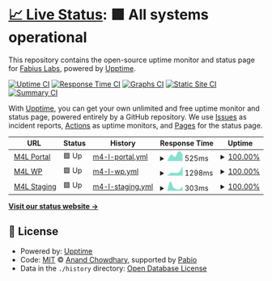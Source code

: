 # [📈 Live Status](https://fabiuslabs.github.io/m4l-uptime): <!--live status--> **🟩 All systems operational**

This repository contains the open-source uptime monitor and status page for [Fabius Labs](fabiuslabs.com), powered by [Upptime](https://github.com/upptime/upptime).

[![Uptime CI](https://github.com/fabiuslabs/m4l-uptime/workflows/Uptime%20CI/badge.svg)](https://github.com/fabiuslabs/m4l-uptime/actions?query=workflow%3A%22Uptime+CI%22)
[![Response Time CI](https://github.com/fabiuslabs/m4l-uptime/workflows/Response%20Time%20CI/badge.svg)](https://github.com/fabiuslabs/m4l-uptime/actions?query=workflow%3A%22Response+Time+CI%22)
[![Graphs CI](https://github.com/fabiuslabs/m4l-uptime/workflows/Graphs%20CI/badge.svg)](https://github.com/fabiuslabs/m4l-uptime/actions?query=workflow%3A%22Graphs+CI%22)
[![Static Site CI](https://github.com/fabiuslabs/m4l-uptime/workflows/Static%20Site%20CI/badge.svg)](https://github.com/fabiuslabs/m4l-uptime/actions?query=workflow%3A%22Static+Site+CI%22)
[![Summary CI](https://github.com/fabiuslabs/m4l-uptime/workflows/Summary%20CI/badge.svg)](https://github.com/fabiuslabs/m4l-uptime/actions?query=workflow%3A%22Summary+CI%22)

With [Upptime](https://upptime.js.org), you can get your own unlimited and free uptime monitor and status page, powered entirely by a GitHub repository. We use [Issues](https://github.com/fabiuslabs/m4l-uptime/issues) as incident reports, [Actions](https://github.com/fabiuslabs/m4l-uptime/actions) as uptime monitors, and [Pages](https://fabiuslabs.github.io/m4l-uptime) for the status page.

<!--start: status pages-->
<!-- This summary is generated by Upptime (https://github.com/upptime/upptime) -->
<!-- Do not edit this manually, your changes will be overwritten -->
<!-- prettier-ignore -->
| URL | Status | History | Response Time | Uptime |
| --- | ------ | ------- | ------------- | ------ |
| <img alt="" src="https://icons.duckduckgo.com/ip3/portal.momsforliberty.org.ico" height="13"> [M4L Portal](https://portal.momsforliberty.org/accounts/login/) | 🟩 Up | [m4-l-portal.yml](https://github.com/fabiuslabs/m4l-uptime/commits/HEAD/history/m4-l-portal.yml) | <details><summary><img alt="Response time graph" src="./graphs/m4-l-portal/response-time-week.png" height="20"> 525ms</summary><br><a href="https://fabiuslabs.github.io/m4l-uptime/history/m4-l-portal"><img alt="Response time 525" src="https://img.shields.io/endpoint?url=https%3A%2F%2Fraw.githubusercontent.com%2Ffabiuslabs%2Fm4l-uptime%2FHEAD%2Fapi%2Fm4-l-portal%2Fresponse-time.json"></a><br><a href="https://fabiuslabs.github.io/m4l-uptime/history/m4-l-portal"><img alt="24-hour response time 525" src="https://img.shields.io/endpoint?url=https%3A%2F%2Fraw.githubusercontent.com%2Ffabiuslabs%2Fm4l-uptime%2FHEAD%2Fapi%2Fm4-l-portal%2Fresponse-time-day.json"></a><br><a href="https://fabiuslabs.github.io/m4l-uptime/history/m4-l-portal"><img alt="7-day response time 525" src="https://img.shields.io/endpoint?url=https%3A%2F%2Fraw.githubusercontent.com%2Ffabiuslabs%2Fm4l-uptime%2FHEAD%2Fapi%2Fm4-l-portal%2Fresponse-time-week.json"></a><br><a href="https://fabiuslabs.github.io/m4l-uptime/history/m4-l-portal"><img alt="30-day response time 525" src="https://img.shields.io/endpoint?url=https%3A%2F%2Fraw.githubusercontent.com%2Ffabiuslabs%2Fm4l-uptime%2FHEAD%2Fapi%2Fm4-l-portal%2Fresponse-time-month.json"></a><br><a href="https://fabiuslabs.github.io/m4l-uptime/history/m4-l-portal"><img alt="1-year response time 525" src="https://img.shields.io/endpoint?url=https%3A%2F%2Fraw.githubusercontent.com%2Ffabiuslabs%2Fm4l-uptime%2FHEAD%2Fapi%2Fm4-l-portal%2Fresponse-time-year.json"></a></details> | <details><summary><a href="https://fabiuslabs.github.io/m4l-uptime/history/m4-l-portal">100.00%</a></summary><a href="https://fabiuslabs.github.io/m4l-uptime/history/m4-l-portal"><img alt="All-time uptime 100.00%" src="https://img.shields.io/endpoint?url=https%3A%2F%2Fraw.githubusercontent.com%2Ffabiuslabs%2Fm4l-uptime%2FHEAD%2Fapi%2Fm4-l-portal%2Fuptime.json"></a><br><a href="https://fabiuslabs.github.io/m4l-uptime/history/m4-l-portal"><img alt="24-hour uptime 100.00%" src="https://img.shields.io/endpoint?url=https%3A%2F%2Fraw.githubusercontent.com%2Ffabiuslabs%2Fm4l-uptime%2FHEAD%2Fapi%2Fm4-l-portal%2Fuptime-day.json"></a><br><a href="https://fabiuslabs.github.io/m4l-uptime/history/m4-l-portal"><img alt="7-day uptime 100.00%" src="https://img.shields.io/endpoint?url=https%3A%2F%2Fraw.githubusercontent.com%2Ffabiuslabs%2Fm4l-uptime%2FHEAD%2Fapi%2Fm4-l-portal%2Fuptime-week.json"></a><br><a href="https://fabiuslabs.github.io/m4l-uptime/history/m4-l-portal"><img alt="30-day uptime 100.00%" src="https://img.shields.io/endpoint?url=https%3A%2F%2Fraw.githubusercontent.com%2Ffabiuslabs%2Fm4l-uptime%2FHEAD%2Fapi%2Fm4-l-portal%2Fuptime-month.json"></a><br><a href="https://fabiuslabs.github.io/m4l-uptime/history/m4-l-portal"><img alt="1-year uptime 100.00%" src="https://img.shields.io/endpoint?url=https%3A%2F%2Fraw.githubusercontent.com%2Ffabiuslabs%2Fm4l-uptime%2FHEAD%2Fapi%2Fm4-l-portal%2Fuptime-year.json"></a></details>
| <img alt="" src="https://icons.duckduckgo.com/ip3/momsforliberty.org.ico" height="13"> [M4L WP](https://momsforliberty.org/donate-now/) | 🟩 Up | [m4-l-wp.yml](https://github.com/fabiuslabs/m4l-uptime/commits/HEAD/history/m4-l-wp.yml) | <details><summary><img alt="Response time graph" src="./graphs/m4-l-wp/response-time-week.png" height="20"> 1298ms</summary><br><a href="https://fabiuslabs.github.io/m4l-uptime/history/m4-l-wp"><img alt="Response time 1298" src="https://img.shields.io/endpoint?url=https%3A%2F%2Fraw.githubusercontent.com%2Ffabiuslabs%2Fm4l-uptime%2FHEAD%2Fapi%2Fm4-l-wp%2Fresponse-time.json"></a><br><a href="https://fabiuslabs.github.io/m4l-uptime/history/m4-l-wp"><img alt="24-hour response time 1298" src="https://img.shields.io/endpoint?url=https%3A%2F%2Fraw.githubusercontent.com%2Ffabiuslabs%2Fm4l-uptime%2FHEAD%2Fapi%2Fm4-l-wp%2Fresponse-time-day.json"></a><br><a href="https://fabiuslabs.github.io/m4l-uptime/history/m4-l-wp"><img alt="7-day response time 1298" src="https://img.shields.io/endpoint?url=https%3A%2F%2Fraw.githubusercontent.com%2Ffabiuslabs%2Fm4l-uptime%2FHEAD%2Fapi%2Fm4-l-wp%2Fresponse-time-week.json"></a><br><a href="https://fabiuslabs.github.io/m4l-uptime/history/m4-l-wp"><img alt="30-day response time 1298" src="https://img.shields.io/endpoint?url=https%3A%2F%2Fraw.githubusercontent.com%2Ffabiuslabs%2Fm4l-uptime%2FHEAD%2Fapi%2Fm4-l-wp%2Fresponse-time-month.json"></a><br><a href="https://fabiuslabs.github.io/m4l-uptime/history/m4-l-wp"><img alt="1-year response time 1298" src="https://img.shields.io/endpoint?url=https%3A%2F%2Fraw.githubusercontent.com%2Ffabiuslabs%2Fm4l-uptime%2FHEAD%2Fapi%2Fm4-l-wp%2Fresponse-time-year.json"></a></details> | <details><summary><a href="https://fabiuslabs.github.io/m4l-uptime/history/m4-l-wp">100.00%</a></summary><a href="https://fabiuslabs.github.io/m4l-uptime/history/m4-l-wp"><img alt="All-time uptime 100.00%" src="https://img.shields.io/endpoint?url=https%3A%2F%2Fraw.githubusercontent.com%2Ffabiuslabs%2Fm4l-uptime%2FHEAD%2Fapi%2Fm4-l-wp%2Fuptime.json"></a><br><a href="https://fabiuslabs.github.io/m4l-uptime/history/m4-l-wp"><img alt="24-hour uptime 100.00%" src="https://img.shields.io/endpoint?url=https%3A%2F%2Fraw.githubusercontent.com%2Ffabiuslabs%2Fm4l-uptime%2FHEAD%2Fapi%2Fm4-l-wp%2Fuptime-day.json"></a><br><a href="https://fabiuslabs.github.io/m4l-uptime/history/m4-l-wp"><img alt="7-day uptime 100.00%" src="https://img.shields.io/endpoint?url=https%3A%2F%2Fraw.githubusercontent.com%2Ffabiuslabs%2Fm4l-uptime%2FHEAD%2Fapi%2Fm4-l-wp%2Fuptime-week.json"></a><br><a href="https://fabiuslabs.github.io/m4l-uptime/history/m4-l-wp"><img alt="30-day uptime 100.00%" src="https://img.shields.io/endpoint?url=https%3A%2F%2Fraw.githubusercontent.com%2Ffabiuslabs%2Fm4l-uptime%2FHEAD%2Fapi%2Fm4-l-wp%2Fuptime-month.json"></a><br><a href="https://fabiuslabs.github.io/m4l-uptime/history/m4-l-wp"><img alt="1-year uptime 100.00%" src="https://img.shields.io/endpoint?url=https%3A%2F%2Fraw.githubusercontent.com%2Ffabiuslabs%2Fm4l-uptime%2FHEAD%2Fapi%2Fm4-l-wp%2Fuptime-year.json"></a></details>
| <img alt="" src="https://icons.duckduckgo.com/ip3/staging.momsforliberty.org.ico" height="13"> [M4L Staging](https://staging.momsforliberty.org) | 🟩 Up | [m4-l-staging.yml](https://github.com/fabiuslabs/m4l-uptime/commits/HEAD/history/m4-l-staging.yml) | <details><summary><img alt="Response time graph" src="./graphs/m4-l-staging/response-time-week.png" height="20"> 303ms</summary><br><a href="https://fabiuslabs.github.io/m4l-uptime/history/m4-l-staging"><img alt="Response time 303" src="https://img.shields.io/endpoint?url=https%3A%2F%2Fraw.githubusercontent.com%2Ffabiuslabs%2Fm4l-uptime%2FHEAD%2Fapi%2Fm4-l-staging%2Fresponse-time.json"></a><br><a href="https://fabiuslabs.github.io/m4l-uptime/history/m4-l-staging"><img alt="24-hour response time 303" src="https://img.shields.io/endpoint?url=https%3A%2F%2Fraw.githubusercontent.com%2Ffabiuslabs%2Fm4l-uptime%2FHEAD%2Fapi%2Fm4-l-staging%2Fresponse-time-day.json"></a><br><a href="https://fabiuslabs.github.io/m4l-uptime/history/m4-l-staging"><img alt="7-day response time 303" src="https://img.shields.io/endpoint?url=https%3A%2F%2Fraw.githubusercontent.com%2Ffabiuslabs%2Fm4l-uptime%2FHEAD%2Fapi%2Fm4-l-staging%2Fresponse-time-week.json"></a><br><a href="https://fabiuslabs.github.io/m4l-uptime/history/m4-l-staging"><img alt="30-day response time 303" src="https://img.shields.io/endpoint?url=https%3A%2F%2Fraw.githubusercontent.com%2Ffabiuslabs%2Fm4l-uptime%2FHEAD%2Fapi%2Fm4-l-staging%2Fresponse-time-month.json"></a><br><a href="https://fabiuslabs.github.io/m4l-uptime/history/m4-l-staging"><img alt="1-year response time 303" src="https://img.shields.io/endpoint?url=https%3A%2F%2Fraw.githubusercontent.com%2Ffabiuslabs%2Fm4l-uptime%2FHEAD%2Fapi%2Fm4-l-staging%2Fresponse-time-year.json"></a></details> | <details><summary><a href="https://fabiuslabs.github.io/m4l-uptime/history/m4-l-staging">100.00%</a></summary><a href="https://fabiuslabs.github.io/m4l-uptime/history/m4-l-staging"><img alt="All-time uptime 100.00%" src="https://img.shields.io/endpoint?url=https%3A%2F%2Fraw.githubusercontent.com%2Ffabiuslabs%2Fm4l-uptime%2FHEAD%2Fapi%2Fm4-l-staging%2Fuptime.json"></a><br><a href="https://fabiuslabs.github.io/m4l-uptime/history/m4-l-staging"><img alt="24-hour uptime 100.00%" src="https://img.shields.io/endpoint?url=https%3A%2F%2Fraw.githubusercontent.com%2Ffabiuslabs%2Fm4l-uptime%2FHEAD%2Fapi%2Fm4-l-staging%2Fuptime-day.json"></a><br><a href="https://fabiuslabs.github.io/m4l-uptime/history/m4-l-staging"><img alt="7-day uptime 100.00%" src="https://img.shields.io/endpoint?url=https%3A%2F%2Fraw.githubusercontent.com%2Ffabiuslabs%2Fm4l-uptime%2FHEAD%2Fapi%2Fm4-l-staging%2Fuptime-week.json"></a><br><a href="https://fabiuslabs.github.io/m4l-uptime/history/m4-l-staging"><img alt="30-day uptime 100.00%" src="https://img.shields.io/endpoint?url=https%3A%2F%2Fraw.githubusercontent.com%2Ffabiuslabs%2Fm4l-uptime%2FHEAD%2Fapi%2Fm4-l-staging%2Fuptime-month.json"></a><br><a href="https://fabiuslabs.github.io/m4l-uptime/history/m4-l-staging"><img alt="1-year uptime 100.00%" src="https://img.shields.io/endpoint?url=https%3A%2F%2Fraw.githubusercontent.com%2Ffabiuslabs%2Fm4l-uptime%2FHEAD%2Fapi%2Fm4-l-staging%2Fuptime-year.json"></a></details>

<!--end: status pages-->

[**Visit our status website →**](https://fabiuslabs.github.io/m4l-uptime)

## 📄 License

- Powered by: [Upptime](https://github.com/upptime/upptime)
- Code: [MIT](./LICENSE) © [Anand Chowdhary](https://anandchowdhary.com), supported by [Pabio](https://pabio.com)
- Data in the `./history` directory: [Open Database License](https://opendatacommons.org/licenses/odbl/1-0/)
